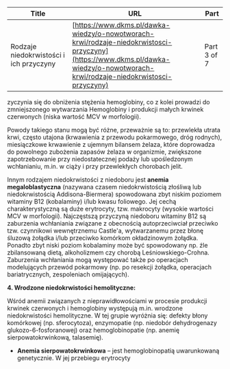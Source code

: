 | **Title**       | **URL**           | **Part**              |
|-----------------|-------------------|-----------------------|
| Rodzaje niedokrwistości i ich przyczyny         | [https://www.dkms.pl/dawka-wiedzy/o-nowotworach-krwi/rodzaje-niedokrwistosci-przyczyny](https://www.dkms.pl/dawka-wiedzy/o-nowotworach-krwi/rodzaje-niedokrwistosci-przyczyny)    | Part 3 of 7          |

zyczynia się do obniżenia stężenia hemoglobiny, co z kolei prowadzi do zmniejszonego wytwarzania Hemoglobiny i produkcji małych krwinek czerwonych (niska wartość MCV w morfologii).


Powody takiego stanu mogą być różne, przeważnie są to: przewlekła utrata krwi, często utajona (krwawienia z przewodu pokarmowego, dróg rodnych), miesiączkowe krwawienie z ujemnym bilansem żelaza, które doprowadza do powolnego zubożenia zapasów żelaza w organizmie, zwiększone zapotrzebowanie przy niedostatecznej podaży lub upośledzonym wchłanianiu, m.in. w ciąży i przy przewlekłych chorobach jelit.


Innym rodzajem niedokrwistości z niedoboru jest **anemia megaloblastyczna** (nazywana czasem niedokrwistością złośliwą lub niedokrwistością Addisona\-Biermera) spowodowana zbyt niskim poziomem witaminy B12 (kobalaminy) i/lub kwasu foliowego. Jej cechą charakterystyczną są duże erytrocyty, tzw. makrocyty (wysokie wartości MCV w morfologii). Najczęstszą przyczyną niedoboru witaminy B12 są zaburzenia wchłaniania związane z obecnością autoprzeciwciał przeciwko tzw. czynnikowi wewnętrznemu Castle'a, wytwarzanemu przez błonę śluzową żołądka i/lub przeciwko komórkom okładzinowym żołądka. Ponadto zbyt niski poziom kobalaminy może być spowodowany np. źle zbilansowaną dietą, alkoholizmem czy chorobą Leśniowskiego\-Crohna. Zaburzenia wchłaniania mogą występować także po operacjach modelujących przewód pokarmowy (np. po resekcji żołądka, operacjach bariatrycznych, zespoleniach omijających).


**4\. Wrodzone niedokrwistości hemolityczne:**


Wśród anemii związanych z nieprawidłowościami w procesie produkcji krwinek czerwonych i hemoglobiny występują m.in. wrodzone niedokrwistości hemolityczne. W tej grupie wyróżnia się: defekty błony komórkowej (np. sferocytoza), enzymopatie (np. niedobór dehydrogenazy glukozo\-6\-fosforanowej) oraz hemoglobinopatie (np. anemię sierpowatokrwinkową, talasemię).


* **Anemia sierpowatokrwinkowa** – jest hemoglobinopatią uwarunkowaną genetycznie. W jej przebiegu erytrocyty 